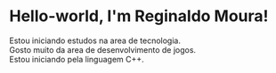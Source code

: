 # Hello-world, I'm Reginaldo Moura!
Estou iniciando estudos na area de tecnologia.</br>
Gosto muito da area de desenvolvimento de jogos.</br>
Estou iniciando pela linguagem C++.
